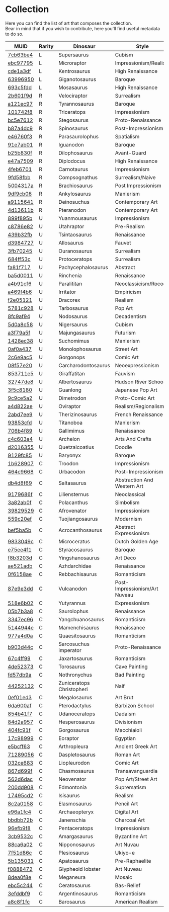 # Collection
Here you can find the list of art that composes the collection.  
Bear in mind that if you wish to contribute, here you'll find useful metadata to do so.

| MUID                 | Rarity | Dinosaur                  | Style                         | Quantity | Generations | Status    |
|----------------------|--------|---------------------------|-------------------------------|----------|-------------|-----------|
| [7cb63be4][00000000] | L      | Supersaurus               | Cubism                        | 1        |             | none      |
| [ebc97795][00000000] | L      | Microraptor               | Impressionism/Realism         | 1        |             | none      |
| [cde1a3df][00000000] | L      | Kentrosaurus              | High Renaissance              | 1        |             | none      |
| [63996950][63996950] | L      | Giganotosaurus            | Baroque                       | 1        | 1           | raw       |
| [693c5fdd][00000000] | L      | Mosasaurus                | High Renaissance              | 1        |             | none      |
| [2b601f9d][00000000] | R      | Velociraptor              | Surrealism                    | 3        |             | none      |
| [a121ec97][a121ec97] | R      | Tyrannosaurus             | Baroque                       | 3        | 30          | raw       |
| [101742f8][00000000] | R      | Triceratops               | Impressionism                 | 3        |             | none      |
| [bc5e7612][bc5e7612] | R      | Stegosaurus               | Proto-Renaissance             | 3        | 10          | raw       |
| [b87a4dc9][00000000] | R      | Spinosaurus               | Post-Impressionism            | 3        |             | none      |
| [e46760f3][00000000] | R      | Parasaurolophus           | Spatialism                    | 3        |             | none      |
| [91e7ab01][00000000] | R      | Iguanodon                 | Baroque                       | 3        |             | none      |
| [b25b830f][00000000] | R      | Dilophosaurus             | Avant-Guard                   | 3        |             | none      |
| [e47a7509][00000000] | R      | Diplodocus                | High Renaissance              | 3        |             | none      |
| [4feb6701][4feb6701] | R      | Carnotaurus               | Impressionism                 | 3        | 12          | raw       |
| [9fd58fbb][00000000] | R      | Compsognathus             | Surrealism/Naive              | 3        |             | none      |
| [5004317a][00000000] | R      | Brachiosaurus             | Post Impressionism            | 3        |             | none      |
| [9df9cb06][00000000] | R      | Ankylosaurus              | Manierism                     | 3        |             | none      |
| [a9115641][00000000] | R      | Deinosuchus               | Contemporary Art              | 3        |             | none      |
| [4d13611b][00000000] | R      | Pteranodon                | Contemporary Art              | 3        |             | none      |
| [899f895b][899f895b] | U      | Yuanmousaurus             | Impressionism                 | 5        | 5           | raw       |
| [c8786e82][c8786e82] | U      | Utahraptor                | Pre-Realism                   | 5        | 6           | raw       |
| [439b32fb][439b32fb] | U      | Tsintaosaurus             | Renaissance                   | 5        | 16          | raw       |
| [d3984727][d3984727] | U      | Allosaurus                | Fauvet                        | 5        | 2           | raw       |
| [3fb70245][3fb70245] | U      | Ouranosaurus              | Surrealism                    | 5        | 18          | raw       |
| [684ff53c][684ff53c] | U      | Protoceratops             | Surrealism                    | 5        | 24          | raw       |
| [fa81f717][fa81f717] | U      | Pachycephalosaurus        | Abstract                      | 5        | 13          | raw       |
| [ba5d0011][ba5d0011] | U      | Rinchenia                 | Renaissance                   | 5        | 12          | raw       |
| [a4b91cf6][a4b91cf6] | U      | Paralititan               | Neoclassicism/Rococo          | 5        | 6           | raw       |
| [a469f4b6][a469f4b6] | U      | Irritator                 | Empiricism                    | 5        | 12          | raw       |
| [f2e05121][f2e05121] | U      | Dracorex                  | Realism                       | 5        | 14          | raw       |
| [5781c928][5781c928] | U      | Tarbosaurus               | Pop Art                       | 5        | 11          | raw       |
| [8fc9af94][8fc9af94] | U      | Nodosaurus                | Decadentism                   | 5        | 14          | raw       |
| [5d0a8c58][5d0a8c58] | U      | Nigersaurus               | Cubism                        | 5        | 5           | raw       |
| [a3f79a5f][a3f79a5f] | U      | Majungasaurus             | Futurism                      | 5        | 10          | raw       |
| [1428ec38][1428ec38] | U      | Suchomimus                | Manierism                     | 5        | 5           | raw       |
| [0af0a437][0af0a437] | U      | Monolophosaurus           | Street Art                    | 5        | 3           | raw       |
| [2c6e9ac5][2c6e9ac5] | U      | Gorgonops                 | Comic Art                     | 5        | 22          | raw       |
| [08f57e20][08f57e20] | U      | Carcharodontosaurus       | Neoexpressionism              | 5        | 10          | raw       |
| [853711e5][853711e5] | U      | Giraffatitan              | Fauvism                       | 5        | 12          | raw       |
| [32747de8][32747de8] | U      | Albertosaurus             | Hudson River School           | 5        | 6           | raw       |
| [3f5c8180][3f5c8180] | U      | Guanlong                  | Japanese Pop Art              | 5        | 14          | raw       |
| [9c9ce5a2][9c9ce5a2] | U      | Dimetrodon                | Proto-Comic Art               | 5        | 12          | raw       |
| [a4d822ae][a4d822ae] | U      | Oviraptor                 | Realism/Regionalism           | 5        | 1           | raw       |
| [2abd7ee9][2abd7ee9] | U      | Therizinosaurus           | French Renaissance            | 5        | 12          | raw       |
| [93853cfd][93853cfd] | U      | Titanoboa                 | Manierism                     | 5        | 10          | raw       |
| [706b4f89][706b4f89] | U      | Gallimimus                | Renaissance                   | 5        | 18          | raw       |
| [c4c603a4][c4c603a4] | U      | Archelon                  | Arts And Crafts               | 5        | 13          | raw       |
| [d2016355][d2016355] | U      | Quetzalcoatlus            | Doodle                        | 5        | 10          | raw       |
| [9129fc85][9129fc85] | U      | Baryonyx                  | Baroque                       | 5        | 13          | raw       |
| [1b628907][1b628907] | C      | Troodon                   | Impressionism                 | 10       | 2           | raw       |
| [464c9668][464c9668] | C      | Urbacodon                 | Post-Impressionism            | 10       | 5           | raw       |
| [db4d8f69][db4d8f69] | C      | Saltasaurus               | Abstraction And Western Art   | 10       | 1           | raw       |
| [9179686f][9179686f] | C      | Liliensternus             | Neoclassical                  | 10       | 4           | raw       |
| [3a82ab0f][3a82ab0f] | C      | Polacanthus               | Simbolism                     | 10       | 10          | raw       |
| [39829529][39829529] | C      | Afrovenator               | Impressionism                 | 10       | 4           | raw       |
| [559c20ef][559c20ef] | C      | Tuojiangosaurus           | Modernism                     | 10       | 1           | raw       |
| [bef5ba5b][bef5ba5b] | C      | Acrocanthosaurus          | Abstract Expressionism        | 10       | 4           | raw       |
| [9833049c][9833049c] | C      | Microceratus              | Dutch Golden Age              | 10       | 5           | raw       |
| [e75ee4f1][e75ee4f1] | C      | Styracosaurus             | Baroque                       | 10       | 4           | raw       |
| [f8b3203d][f8b3203d] | C      | Yingshanosaurus           | Art Deco                      | 10       | 4           | raw       |
| [ae521adb][ae521adb] | C      | Azhdarchidae              | Renaissance                   | 10       | 7           | raw       |
| [0f6158ae][0f6158ae] | C      | Rebbachisaurus            | Romanticism                   | 10       | 16          | raw       |
| [87e9e3dd][87e9e3dd] | C      | Vulcanodon                | Post-Impressionism/Art Nuveau | 10       | 2           | raw       |
| [518e6b02][518e6b02] | C      | Yutyrannus                | Expressionism                 | 10       | 2           | raw       |
| [05b7b3a8][05b7b3a8] | C      | Saurolophus               | Renaissance                   | 10       | 5           | raw       |
| [3347ec96][3347ec96] | C      | Yangchuanosaurus          | Romanticism                   | 10       | 3           | raw       |
| [5144944e][5144944e] | C      | Mamenchisaurus            | Renaissance                   | 10       | 3           | raw       |
| [977a4d0a][977a4d0a] | C      | Quaesitosaurus            | Romanticism                   | 10       | 2           | raw       |
| [b903d44c][b903d44c] | C      | Sarcosuchus imperator     | Proto-Renaissance             | 10       | 2           | raw       |
| [67c4ff99][67c4ff99] | C      | Jaxartosaurus             | Romanticism                   | 10       | 6           | raw       |
| [4de52373][4de52373] | C      | Torosaurus                | Cave Painting                 | 10       | 4           | raw       |
| [fd57db9a][fd57db9a] | C      | Nothronychus              | Bad Painting                  | 10       | 2           | raw       |
| [44252132][44252132] | C      | Zuniceratops Christopheri | Naif                          | 10       | 3           | raw       |
| [0ef01ed3][0ef01ed3] | C      | Megalosaurus              | Art Brut                      | 10       | 7           | raw       |
| [6da600af][6da600af] | C      | Pterodactylus             | Barbizon School               | 10       | 3           | raw       |
| [854b41f7][854b41f7] | C      | Udanoceratops             | Dadaism                       | 10       | 6           | raw       |
| [84d2a957][84d2a957] | C      | Hesperosaurus             | Divisionism                   | 10       | 1           | raw       |
| [404fc91f][404fc91f] | C      | Gorgosaurus               | Macchiaioli                   | 10       | 1           | raw       |
| [17c98999][17c98999] | C      | Eoraptor                  | Egyptian                      | 10       | 5           | raw       |
| [e5bcff63][e5bcff63] | C      | Arthropleura              | Ancient Greek Art             | 10       | 5           | raw       |
| [71289056][71289056] | C      | Daspletosaurus            | Roman Art                     | 10       | 5           | raw       |
| [032ce683][032ce683] | C      | Liopleurodon              | Comic Art                     | 10       | 2           | raw       |
| [867d699f][867d699f] | C      | Chasmosaurus              | Transavanguardia              | 10       | 4           | raw       |
| [562d6dac][562d6dac] | C      | Neovenator                | Pop Art/Street Art            | 10       | 2           | raw       |
| [200dd908][200dd908] | C      | Edmontonia                | Suprematism                   | 10       | 3           | raw       |
| [17495cd2][17495cd2] | C      | Isisaurus                 | Realism                       | 10       | 2           | raw       |
| [8c2a0158][8c2a0158] | C      | Elasmosaurus              | Pencil Art                    | 10       | 11          | raw       |
| [e96a1fc4][e96a1fc4] | C      | Archaeopteryx             | Digital Art                   | 10       | 17          | pure      |
| [bbdbb72b][bbdbb72b] | C      | Janenschia                | Charcoal Art                  | 10       | 2           | raw       |
| [96efb9f8][96efb9f8] | C      | Pentaceratops             | Impressionism                 | 10       | 3           | raw       |
| [3cb9532c][3cb9532c] | C      | Amargasaurus              | Byzantine Art                 | 10       | 9           | raw       |
| [88ca6a02][88ca6a02] | C      | Nipponosaurus             | Art Nuvau                     | 10       | 3           | raw       |
| [7f51d86c][7f51d86c] | C      | Plesiosaurus              | Ukiyo-e                       | 10       | 3           | raw       |
| [5b135031][5b135031] | C      | Apatosaurus               | Pre-Raphaelite                | 10       | 1           | raw       |
| [f0888472][f0888472] | C      | Glypheoid lobster         | Art Nuveau                    | 10       | 4           | raw       |
| [8dea0f8e][8dea0f8e] | C      | Meganeura                 | Mosaic                        | 10       | 1           | raw       |
| [ebc5c244][ebc5c244] | C      | Ceratosaurus              | Bas-Relief                    | 10       | 5           | raw       |
| [3efddbf9][3efddbf9] | C      | Argentinosaurus           | Romanticism                   | 10       | 5           | raw       |
| [a8c8f1fc][a8c8f1fc] | C      | Barosaurus                | American Realism              | 10       | 3           | raw       |

[00000000]: https://github.com/molivair/dinos/tree/main/
[bc5e7612]: https://github.com/molivair/dinos/tree/main/raw/bc5e7612
[63996950]: https://github.com/molivair/dinos/tree/main/raw/63996950
[a121ec97]: https://github.com/molivair/dinos/tree/main/raw/a121ec97
[4feb6701]: https://github.com/molivair/dinos/tree/main/raw/4feb6701
[899f895b]: https://github.com/molivair/dinos/tree/main/raw/899f895b
[c8786e82]: https://github.com/molivair/dinos/tree/main/raw/c8786e82
[439b32fb]: https://github.com/molivair/dinos/tree/main/raw/439b32fb
[d3984727]: https://github.com/molivair/dinos/tree/main/raw/d3984727
[3fb70245]: https://github.com/molivair/dinos/tree/main/raw/3fb70245
[684ff53c]: https://github.com/molivair/dinos/tree/main/raw/684ff53c
[fa81f717]: https://github.com/molivair/dinos/tree/main/raw/fa81f717
[ba5d0011]: https://github.com/molivair/dinos/tree/main/raw/ba5d0011
[a4b91cf6]: https://github.com/molivair/dinos/tree/main/raw/a4b91cf6
[a469f4b6]: https://github.com/molivair/dinos/tree/main/raw/a469f4b6
[f2e05121]: https://github.com/molivair/dinos/tree/main/raw/f2e05121
[5781c928]: https://github.com/molivair/dinos/tree/main/raw/5781c928
[8fc9af94]: https://github.com/molivair/dinos/tree/main/raw/8fc9af94
[5d0a8c58]: https://github.com/molivair/dinos/tree/main/raw/5d0a8c58
[a3f79a5f]: https://github.com/molivair/dinos/tree/main/raw/a3f79a5f
[1428ec38]: https://github.com/molivair/dinos/tree/main/raw/1428ec38
[0af0a437]: https://github.com/molivair/dinos/tree/main/raw/0af0a437
[2c6e9ac5]: https://github.com/molivair/dinos/tree/main/raw/2c6e9ac5
[08f57e20]: https://github.com/molivair/dinos/tree/main/raw/08f57e20
[853711e5]: https://github.com/molivair/dinos/tree/main/raw/853711e5
[32747de8]: https://github.com/molivair/dinos/tree/main/raw/32747de8
[3f5c8180]: https://github.com/molivair/dinos/tree/main/raw/3f5c8180
[9c9ce5a2]: https://github.com/molivair/dinos/tree/main/raw/9c9ce5a2
[a4d822ae]: https://github.com/molivair/dinos/tree/main/raw/a4d822ae
[2abd7ee9]: https://github.com/molivair/dinos/tree/main/raw/2abd7ee9
[93853cfd]: https://github.com/molivair/dinos/tree/main/raw/93853cfd
[706b4f89]: https://github.com/molivair/dinos/tree/main/raw/706b4f89
[c4c603a4]: https://github.com/molivair/dinos/tree/main/raw/c4c603a4
[d2016355]: https://github.com/molivair/dinos/tree/main/raw/d2016355
[9129fc85]: https://github.com/molivair/dinos/tree/main/raw/9129fc85
[1b628907]: https://github.com/molivair/dinos/tree/main/raw/1b628907
[464c9668]: https://github.com/molivair/dinos/tree/main/raw/464c9668
[db4d8f69]: https://github.com/molivair/dinos/tree/main/raw/db4d8f69
[9179686f]: https://github.com/molivair/dinos/tree/main/raw/9179686f
[3a82ab0f]: https://github.com/molivair/dinos/tree/main/raw/3a82ab0f
[39829529]: https://github.com/molivair/dinos/tree/main/raw/39829529
[559c20ef]: https://github.com/molivair/dinos/tree/main/raw/559c20ef
[bef5ba5b]: https://github.com/molivair/dinos/tree/main/raw/bef5ba5b
[9833049c]: https://github.com/molivair/dinos/tree/main/raw/9833049c
[e75ee4f1]: https://github.com/molivair/dinos/tree/main/raw/e75ee4f1
[f8b3203d]: https://github.com/molivair/dinos/tree/main/raw/f8b3203d
[ae521adb]: https://github.com/molivair/dinos/tree/main/raw/ae521adb
[0f6158ae]: https://github.com/molivair/dinos/tree/main/raw/0f6158ae
[87e9e3dd]: https://github.com/molivair/dinos/tree/main/raw/87e9e3dd
[518e6b02]: https://github.com/molivair/dinos/tree/main/raw/518e6b02
[05b7b3a8]: https://github.com/molivair/dinos/tree/main/raw/05b7b3a8
[3347ec96]: https://github.com/molivair/dinos/tree/main/raw/3347ec96
[5144944e]: https://github.com/molivair/dinos/tree/main/raw/5144944e
[977a4d0a]: https://github.com/molivair/dinos/tree/main/raw/977a4d0a
[b903d44c]: https://github.com/molivair/dinos/tree/main/raw/b903d44c
[67c4ff99]: https://github.com/molivair/dinos/tree/main/raw/67c4ff99
[4de52373]: https://github.com/molivair/dinos/tree/main/raw/4de52373
[fd57db9a]: https://github.com/molivair/dinos/tree/main/raw/fd57db9a
[44252132]: https://github.com/molivair/dinos/tree/main/raw/44252132
[0ef01ed3]: https://github.com/molivair/dinos/tree/main/raw/0ef01ed3
[6da600af]: https://github.com/molivair/dinos/tree/main/raw/6da600af
[854b41f7]: https://github.com/molivair/dinos/tree/main/raw/854b41f7
[84d2a957]: https://github.com/molivair/dinos/tree/main/raw/84d2a957
[404fc91f]: https://github.com/molivair/dinos/tree/main/raw/404fc91f
[17c98999]: https://github.com/molivair/dinos/tree/main/raw/17c98999
[e5bcff63]: https://github.com/molivair/dinos/tree/main/raw/e5bcff63
[71289056]: https://github.com/molivair/dinos/tree/main/raw/71289056
[032ce683]: https://github.com/molivair/dinos/tree/main/raw/032ce683
[867d699f]: https://github.com/molivair/dinos/tree/main/raw/867d699f
[562d6dac]: https://github.com/molivair/dinos/tree/main/raw/562d6dac
[200dd908]: https://github.com/molivair/dinos/tree/main/raw/200dd908
[17495cd2]: https://github.com/molivair/dinos/tree/main/raw/17495cd2
[8c2a0158]: https://github.com/molivair/dinos/tree/main/raw/8c2a0158
[e96a1fc4]: https://github.com/molivair/dinos/tree/main/pure/e96a1fc4
[bbdbb72b]: https://github.com/molivair/dinos/tree/main/raw/bbdbb72b
[96efb9f8]: https://github.com/molivair/dinos/tree/main/raw/96efb9f8
[3cb9532c]: https://github.com/molivair/dinos/tree/main/raw/3cb9532c
[88ca6a02]: https://github.com/molivair/dinos/tree/main/raw/88ca6a02
[7f51d86c]: https://github.com/molivair/dinos/tree/main/raw/7f51d86c
[5b135031]: https://github.com/molivair/dinos/tree/main/raw/5b135031
[f0888472]: https://github.com/molivair/dinos/tree/main/raw/f0888472
[8dea0f8e]: https://github.com/molivair/dinos/tree/main/raw/8dea0f8e
[ebc5c244]: https://github.com/molivair/dinos/tree/main/raw/ebc5c244
[3efddbf9]: https://github.com/molivair/dinos/tree/main/raw/3efddbf9
[a8c8f1fc]: https://github.com/molivair/dinos/tree/main/raw/a8c8f1fc

